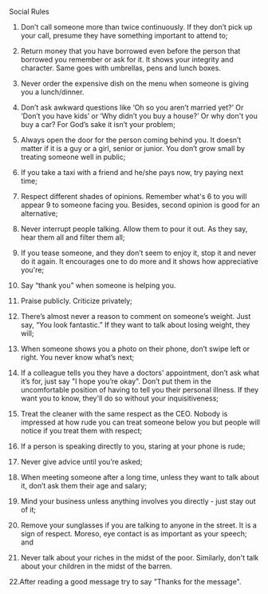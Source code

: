 Social Rules

1. Don’t call someone more than twice continuously. If they don’t pick up your call, presume they have something important to attend to;

2. Return money that you have borrowed even before the person that borrowed you remember or ask for it. It shows your integrity and character. Same goes with umbrellas, pens and lunch boxes.

3. Never order the expensive dish on the menu when someone is giving you a lunch/dinner.

4. Don’t ask awkward questions like ‘Oh so you aren’t married yet?’ Or ‘Don’t you have kids’ or ‘Why didn’t you buy a house?’ Or why don't you buy a car? For God’s sake it isn’t your problem;

5. Always open the door for the person coming behind you. It doesn’t matter if it is a guy or a girl, senior or junior. You don’t grow small by treating someone well in public;

6. If you take a taxi with a friend and he/she pays now, try paying next time;

7. Respect different shades of opinions. Remember what's 6 to you will appear 9 to someone facing you. Besides, second opinion is good for an alternative;

8. Never interrupt people talking. Allow them to pour it out. As they say, hear them all and filter them all;

9. If you tease someone, and they don’t seem to enjoy it, stop it and never do it again. It encourages one to do more and it shows how appreciative you're;

10. Say “thank you” when someone is helping you.

11. Praise publicly. Criticize privately;

12. There’s almost never a reason to comment on someone’s weight. Just say, “You look fantastic.” If they want to talk about losing weight, they will;

13. When someone shows you a photo on their phone, don’t swipe left or right. You never know what’s next;

14. If a colleague tells you they have a doctors' appointment, don’t ask what it’s for, just say "I hope you’re okay". Don’t put them in the uncomfortable position of having to tell you their personal illness. If they want you to know, they'll do so without your inquisitiveness;

15. Treat the cleaner with the same respect as the CEO. Nobody is impressed at how rude you can treat someone below you but people will notice if you treat them with respect;

16. If a person is speaking directly to you, staring at your phone is rude;

17. Never give advice until you’re asked;

18. When meeting someone after a long time, unless they want to talk about it, don’t ask them their age and salary;

19. Mind your business unless anything involves you directly - just stay out of it;

20. Remove your sunglasses if you are talking to anyone in the street. It is a sign of respect. Moreso, eye contact is as important as your speech; and

21. Never talk about your riches in the midst of the poor. Similarly, don't talk about your children in the midst of the barren.

22.After reading a good message try to say "Thanks for the message".

